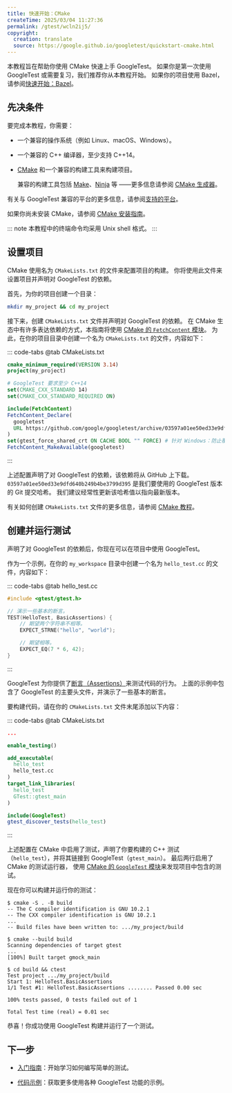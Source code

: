 ```yaml
---
title: 快速开始：CMake
createTime: 2025/03/04 11:27:36
permalink: /gtest/wcln2ij5/
copyright:
  creation: translate
  source: https://google.github.io/googletest/quickstart-cmake.html
---
```


本教程旨在帮助你使用 CMake 快速上手 GoogleTest。
如果你是第一次使用 GoogleTest 或需要复习，我们推荐你从本教程开始。
如果你的项目使用 Bazel，请参阅[快速开始：Bazel](quickstart-bazel.md)。

## 先决条件

要完成本教程，你需要：

- 一个兼容的操作系统（例如 Linux、macOS、Windows）。
- 一个兼容的 C++ 编译器，至少支持 C++14。
- [CMake](https://cmake.org/) 和一个兼容的构建工具来构建项目。

  兼容的构建工具包括 [Make](https://www.gnu.org/software/make/)、[Ninja](https://ninja-build.org/) 等
  ——更多信息请参阅 [CMake 生成器](https://cmake.org/cmake/help/latest/manual/cmake-generators.7.html)。

有关与 GoogleTest 兼容的平台的更多信息，请参阅[支持的平台](platforms.md)。

如果你尚未安装 CMake，请参阅 [CMake 安装指南](https://cmake.org/install)。

::: note
本教程中的终端命令均采用 Unix shell 格式。
:::

## 设置项目

CMake 使用名为 `CMakeLists.txt` 的文件来配置项目的构建。
你将使用此文件来设置项目并声明对 GoogleTest 的依赖。

首先，为你的项目创建一个目录：

```bash
mkdir my_project && cd my_project
```

接下来，创建 `CMakeLists.txt` 文件并声明对 GoogleTest 的依赖。
在 CMake 生态中有许多表达依赖的方式，本指南将使用 [CMake 的 `FetchContent` 模块](https://cmake.org/cmake/help/latest/module/FetchContent.html)。
为此，在你的项目目录中创建一个名为 `CMakeLists.txt` 的文件，内容如下：

::: code-tabs
@tab CMakeLists.txt

```cmake
cmake_minimum_required(VERSION 3.14)
project(my_project)

# GoogleTest 要求至少 C++14
set(CMAKE_CXX_STANDARD 14)
set(CMAKE_CXX_STANDARD_REQUIRED ON)

include(FetchContent)
FetchContent_Declare(
  googletest
  URL https://github.com/google/googletest/archive/03597a01ee50ed33e9dfd640b249b4be3799d395.zip
)
set(gtest_force_shared_crt ON CACHE BOOL "" FORCE) # 针对 Windows：防止覆盖父项目的编译器/链接器设置
FetchContent_MakeAvailable(googletest)
```

:::

上述配置声明了对 GoogleTest 的依赖，该依赖将从 GitHub 上下载。
`03597a01ee50ed33e9dfd640b249b4be3799d395` 是我们要使用的 GoogleTest 版本的 Git 提交哈希。
我们建议经常性更新该哈希值以指向最新版本。

有关如何创建 `CMakeLists.txt` 文件的更多信息，请参阅 [CMake 教程](https://cmake.org/cmake/help/latest/guide/tutorial/index.html)。

## 创建并运行测试

声明了对 GoogleTest 的依赖后，你现在可以在项目中使用 GoogleTest。

作为一个示例，在你的 `my_workspace` 目录中创建一个名为 `hello_test.cc` 的文件，内容如下：

::: code-tabs
@tab hello_test.cc

```cpp
#include <gtest/gtest.h>

// 演示一些基本的断言。
TEST(HelloTest, BasicAssertions) {
    // 期望两个字符串不相等。
    EXPECT_STRNE("hello", "world");

    // 期望相等。
    EXPECT_EQ(7 * 6, 42);
}
```

:::

GoogleTest 为你提供了[断言（Assertions）](<!-- TODO: primer.md#assertions -->)来测试代码的行为。
上面的示例中包含了 GoogleTest 的主要头文件，并演示了一些基本的断言。

要构建代码，请在你的 `CMakeLists.txt` 文件末尾添加以下内容：

::: code-tabs
@tab CMakeLists.txt

```cmake
...

enable_testing()

add_executable(
  hello_test
  hello_test.cc
)
target_link_libraries(
  hello_test
  GTest::gtest_main
)

include(GoogleTest)
gtest_discover_tests(hello_test)
```

:::

上述配置在 CMake 中启用了测试，声明了你要构建的 C++ 测试（`hello_test`），并将其链接到 GoogleTest（`gtest_main`）。
最后两行启用了 CMake 的测试运行器，
使用 [CMake 的 `GoogleTest` 模块](https://cmake.org/cmake/help/git-stage/module/GoogleTest.html)来发现项目中包含的测试。

现在你可以构建并运行你的测试：

```ansi{1,7,12}
$ cmake -S . -B build
-- The C compiler identification is GNU 10.2.1
-- The CXX compiler identification is GNU 10.2.1
...
-- Build files have been written to: .../my_project/build

$ cmake --build build
Scanning dependencies of target gtest
...
[100%] Built target gmock_main

$ cd build && ctest
Test project .../my_project/build
Start 1: HelloTest.BasicAssertions
1/1 Test #1: HelloTest.BasicAssertions ........ Passed 0.00 sec

100% tests passed, 0 tests failed out of 1

Total Test time (real) = 0.01 sec
```

恭喜！你成功使用 GoogleTest 构建并运行了一个测试。

## 下一步

- [入门指南](<!-- TODO:primer.md -->)：开始学习如何编写简单的测试。

- [代码示例](<!-- TODO:samples.md -->)：获取更多使用各种 GoogleTest 功能的示例。
